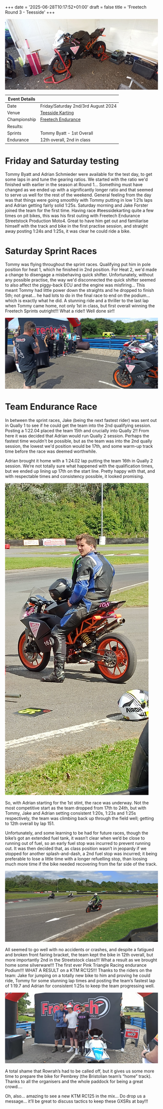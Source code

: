 +++
date = '2025-06-28T10:17:52+01:00'
draft = false
title = 'Freetech Round 3 - Teesside'
+++

![](paddock.jpg)


| Event Details |  |
|-----|----------|
| Date | Friday/Saturday 2nd/3rd August 2024  |
| Venue | [Teesside Karting](https://teessidemotorsports.co.uk/) |
|Championship | [Freetech Endurance](https://www.freetechendurance.com/) |
|Results:||
| Sprints | Tommy Byatt - 1st Overall|
| Endurance | 12th overall, 2nd in class |


# Friday and Saturday testing
Tommy Byatt and Adrian Schmieder were available for the test day, to get some laps in and tune the gearing ratios. We started with the ratio we'd finished with earlier in the season at Round 1... Something must have changed as we ended up with a significantly longer ratio and that seemed to serve us well for the rest of the weekend. General feeling from the day was that things were going smoothly with Tommy putting in low 1:21s laps and Adrian getting fairly solid 1:25s.
Saturday morning and Jake Forster joined the team for the first time. Having race #teessidekarting quite a few times on pit bikes, this was his first outing with Freetech Endurance Streetstock Production Moto4. Great to have him get out and familiarise himself with the track and bike in the first practise session, and straight away posting 1:24s and 1:25s, it was clear he could ride a bike.


# Saturday Sprint Races
Tommy was flying throughout the sprint races. Qualifying put him in pole position for heat 1, which he finished in 2nd position. For Heat 2, we'd made a change to disengage a misbehaving quick shifter. Unfortunately, without any possible practise, the way we'd disconnected the quick shifter seemed to also affect the piggy-back ECU and the engine was misfiring... This meant Tommy had little power down the straights and he dropped to finish 5th; not great... he had lots to do in the final race to end on the podium... which is exactly what he did. A stunning ride and a thriller to the last lap when Tommy came home, not only 1st in class, but first overall winning the Freetech Sprints outright!!! What a ride!! Well done sir!!

![](sprint_podium.jpg)

# Team Endurance Race
In between the sprint races, Jake (being the next fastest rider) was sent out in Qually 1 to see if he could get the team into the 2nd qualifying session. Posting a 1:22.04 placed the team 15th and crucially into Qually 2!! From here it was decided that Adrian would run Qually 2 session. Perhaps the fastest time wouldn't be possible, but as the team was into the 2nd qually session, the lowest we'd position would be 17th, and some warm-up track time before the race was deemed worthwhile. 

Adrian brought it home with a 1:24.02 lap putting the team 16th in Qually 2 session. We’re not totally sure what happened with the qualification times, but we ended up lining up 17th on the start line. Pretty happy with that, and with respectable times and consistency possible, it looked promising.

![](grid_lineup.jpg)


So, with Adrian starting for the 1st stint, the race was underway. Not the most competitive start as the team dropped from 17th to 24th, but with Tommy, Jake and Adrian setting consistent 1:20s, 1:23s and 1:25s respectively, the team was climbing back up through the field well; getting to 12th overall by lap 151. 

Unfortunately, and some learning to be had for future races, though the bike’s got an extended fuel tank, it wasn’t clear when we’d be close to running out of fuel, so an early fuel stop was incurred to prevent running out. It was then decided that, as class position wasn’t in jeopardy if we stopped for another splash-and-dash, a 2nd fuel stop was incurred; it being preferable to lose a little time with a longer refuelling stop, than loosing much more time if the bike needed recovering from the far side of the track.

![](pit_entry.jpg)


All seemed to go well with no accidents or crashes, and despite a fatigued and broken front fairing bracket, the team kept the bike in 12th overall, but more importantly 2nd in the Streetstock class!!! What a result as we brought home some silverware!!! The first ever Pink Triangle Racing endurance Podium!!! WHAT A RESULT on a KTM RC125!!!
Thanks to the riders on the team: Jake for jumping on a totally new bike to him and proving he could ride, Tommy for some stunning lap times and posting the team’s fastest lap of 1:19.7 and Adrian for consistent 1:25s to keep the team progressing well.

![](endurance_podium.jpg)


A total shame that Rowrah’s had to be called off, but it gives us some more time to prepare the bike for Pembrey (the Bristolian team’s “home” track). Thanks to all the organisers and the whole paddock for being a great crowd….

Oh, also… amazing to see a new KTM RC125 in the mix… Do drop us a message… it’ll be great to discuss tactics to keep these GXSRs at bay!!!